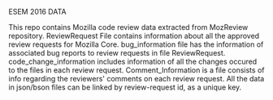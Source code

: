 ESEM 2016 DATA

This repo contains Mozilla code review data extracted from MozReview repository. 
ReviewRequest File contains information about all the approved review requests for Mozilla Core.
bug_information file has the information of associated bug reports to review requests in file ReviewRequest.
code_change_information includes information of all the changes occured to the files in each review request.
Comment_Information is a file consists of info regarding the reviewers' comments on each review request. 
All the data in json/bson files can be linked by review-request id, as a unique key.
